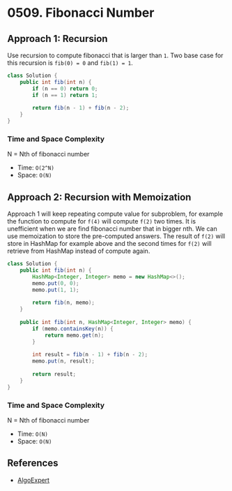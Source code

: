 # 0509. Fibonacci Number

## Approach 1: Recursion
Use recursion to compute fibonacci that is larger than `1`. Two base case for this recursion is `fib(0) = 0` and `fib(1) = 1`.

```java
class Solution {
    public int fib(int n) {
        if (n == 0) return 0;
        if (n == 1) return 1;
        
        return fib(n - 1) + fib(n - 2);
    }
}
```

### Time and Space Complexity
N = Nth of fibonacci number
- Time: `O(2^N)`
- Space: `O(N)`

## Approach 2: Recursion with Memoization
Approach 1 will keep repeating compute value for subproblem, for example the function to compute for `f(4)` will compute `f(2)` two times. It is unefficient when we are find fibonacci number that in bigger nth. We can use memoization to store the pre-computed answers. The result of `f(2)` will store in HashMap for example above and the second times for `f(2)` will retrieve from HashMap instead of compute again.

```java
class Solution {
    public int fib(int n) {
        HashMap<Integer, Integer> memo = new HashMap<>();
        memo.put(0, 0);
        memo.put(1, 1);
        
        return fib(n, memo);
    }
    
    public int fib(int n, HashMap<Integer, Integer> memo) {
        if (memo.containsKey(n)) {
            return memo.get(n);
        }
        
        int result = fib(n - 1) + fib(n - 2);
        memo.put(n, result);
        
        return result;
    }
}
```

### Time and Space Complexity
N = Nth of fibonacci number
- Time: `O(N)`
- Space: `O(N)`

## References
- [AlgoExpert](https://www.algoexpert.io/questions/Nth%20Fibonacci)